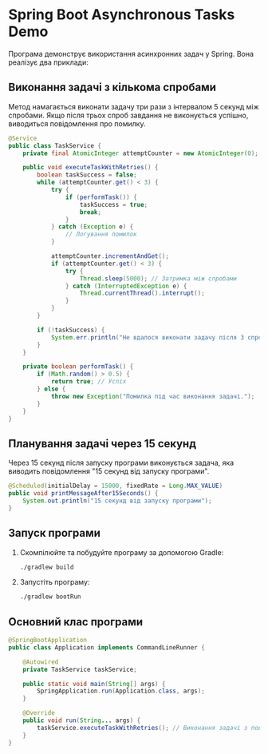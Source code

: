 # Spring Boot Asynchronous Tasks Demo

Програма демонструє використання асинхронних задач у Spring. Вона реалізує два приклади:

## Виконання задачі з кількома спробами

Метод намагається виконати задачу три рази з інтервалом 5 секунд між спробами. Якщо після трьох спроб завдання не виконується успішно, виводиться повідомлення про помилку.

```java
@Service
public class TaskService {
    private final AtomicInteger attemptCounter = new AtomicInteger(0);

    public void executeTaskWithRetries() {
        boolean taskSuccess = false;
        while (attemptCounter.get() < 3) {
            try {
                if (performTask()) {
                    taskSuccess = true;
                    break;
                }
            } catch (Exception e) {
                // Логування помилок
            }

            attemptCounter.incrementAndGet();
            if (attemptCounter.get() < 3) {
                try {
                    Thread.sleep(5000); // Затримка між спробами
                } catch (InterruptedException e) {
                    Thread.currentThread().interrupt();
                }
            }
        }

        if (!taskSuccess) {
            System.err.println("Не вдалося виконати задачу після 3 спроб.");
        }
    }

    private boolean performTask() {
        if (Math.random() > 0.5) {
            return true; // Успіх
        } else {
            throw new Exception("Помилка під час виконання задачі.");
        }
    }
}
```

## Планування задачі через 15 секунд

Через 15 секунд після запуску програми виконується задача, яка виводить повідомлення "15 секунд від запуску програми".

```java
@Scheduled(initialDelay = 15000, fixedRate = Long.MAX_VALUE)
public void printMessageAfter15Seconds() {
    System.out.println("15 секунд від запуску програми");
}
```

## Запуск програми

1. Скомпілюйте та побудуйте програму за допомогою Gradle:
   ```bash
   ./gradlew build
   ```

2. Запустіть програму:
   ```bash
   ./gradlew bootRun
   ```

## Основний клас програми

```java
@SpringBootApplication
public class Application implements CommandLineRunner {

    @Autowired
    private TaskService taskService;

    public static void main(String[] args) {
        SpringApplication.run(Application.class, args);
    }

    @Override
    public void run(String... args) {
        taskService.executeTaskWithRetries(); // Виконання задачі з повторними спробами
    }
}
```

